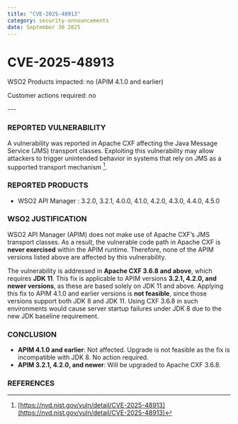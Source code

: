 ```yaml
---
title: "CVE-2025-48913"
category: security-announcements
date: September 30 2025
---
```


# CVE-2025-48913

<p class="doc-info">WSO2 Products impacted: no (APIM 4.1.0 and earlier)</p>  
<p class="doc-info">Customer actions required: no</p>  
---

### REPORTED VULNERABILITY

A vulnerability was reported in Apache CXF affecting the Java Message Service (JMS) transport classes. Exploiting this vulnerability may allow attackers to trigger unintended behavior in systems that rely on JMS as a supported transport mechanism [^1].

### REPORTED PRODUCTS

- WSO2 API Manager : 3.2.0, 3.2.1, 4.0.0, 4.1.0, 4.2.0, 4.3.0, 4.4.0, 4.5.0

### WSO2 JUSTIFICATION

WSO2 API Manager (APIM) does not make use of Apache CXF’s JMS transport classes. As a result, the vulnerable code path in Apache CXF is **never exercised** within the APIM runtime. Therefore, none of the APIM versions listed above are affected by this vulnerability.

The vulnerability is addressed in **Apache CXF 3.6.8 and above**, which requires **JDK 11**. This fix is applicable to APIM versions **3.2.1, 4.2.0, and newer versions**, as these are based solely on JDK 11 and above. Applying this fix to APIM 4.1.0 and earlier versions is **not feasible**, since those versions support both JDK 8 and JDK 11. Using CXF 3.6.8 in such environments would cause server startup failures under JDK 8 due to the new JDK baseline requirement.

### CONCLUSION

- **APIM 4.1.0 and earlier**: Not affected. Upgrade is not feasible as the fix is incompatible with JDK 8. No action required.
- **APIM 3.2.1, 4.2.0, and newer**: Will be upgraded to Apache CXF 3.6.8.

### REFERENCES

[^1]: [https://nvd.nist.gov/vuln/detail/CVE-2025-48913](https://nvd.nist.gov/vuln/detail/CVE-2025-48913)  
